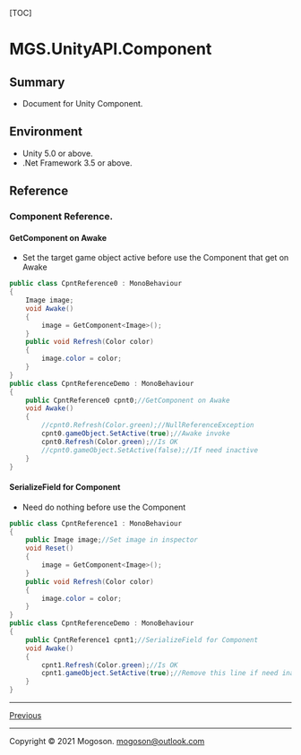 [TOC]

# MGS.UnityAPI.Component

## Summary

- Document for Unity Component.

## Environment

- Unity 5.0 or above.
- .Net Framework 3.5 or above.

## Reference

### Component Reference.

#### GetComponent on Awake

- Set the target game object active before use the Component that get on Awake

```C#
public class CpntReference0 : MonoBehaviour
{
    Image image;
    void Awake()
    {
        image = GetComponent<Image>();
    }
    public void Refresh(Color color)
    {
        image.color = color;
    }
}
public class CpntReferenceDemo : MonoBehaviour
{
    public CpntReference0 cpnt0;//GetComponent on Awake
    void Awake()
    {
        //cpnt0.Refresh(Color.green);//NullReferenceException
        cpnt0.gameObject.SetActive(true);//Awake invoke
        cpnt0.Refresh(Color.green);//Is OK
        //cpnt0.gameObject.SetActive(false);//If need inactive
    }
}
```

#### SerializeField for Component

- Need do nothing before use the Component

```C#
public class CpntReference1 : MonoBehaviour
{
    public Image image;//Set image in inspector
    void Reset()
    {
        image = GetComponent<Image>();
    }
    public void Refresh(Color color)
    {
        image.color = color;
    }
}
public class CpntReferenceDemo : MonoBehaviour
{
    public CpntReference1 cpnt1;//SerializeField for Component
    void Awake()
    {
        cpnt1.Refresh(Color.green);//Is OK
        cpnt1.gameObject.SetActive(true);//Remove this line if need inactive
    }
}
```

------

[Previous](../../README.md)

------

Copyright © 2021 Mogoson.	mogoson@outlook.com